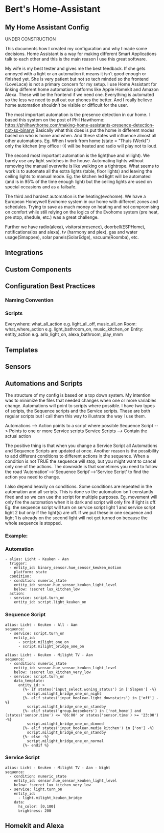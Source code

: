 # Bert's Home-Assistant
## My Home Assistant Config

UNDER CONSTRUCTION

This documents how I created my configuration and why I made some decisions.
Home Assistant is a way for making different Smart Applications talk to each other and this is the main reason I use this great software.

My wife is my best tester and gives me the best feedback.
If she gets annoyed with a light or an automation it means it isn't good enough or finished yet.
She is very patient but not so tech minded so the frontend (LoveLace) is not a primary concern for my setup.
I use Home Assistant for linking different home automation platforms like Apple Homekit and Amazon Alexa.
These will be the frontend if we need one. Everything is automated so the less we need to pull out our phones the better.
And I really believe home automation shouldn't be visible or difficult for the user.

The most important automation is the presence detection in our home.
I based this system on the post of Phil Hawthorne:
https://philhawthorne.com/making-home-assistants-presence-detection-not-so-binary/
Basically what this does is put the home in different modes based on who is home and when.
And these states will influence almost all other automations.
Eg. When I work from home (state = "Thuis (Werk)") only the kitchen (my office :-)) will be heated and radio will play not to loud.

The second most important automation is the light(hue and milight). We barely use any light switches in the house.
Automating lights without removing the manual overwrite is like walking on a tightrope.
What seems to work is to automate all the extra lights (table, floor lights) and leaving the ceiling lights to manual mode.
Eg. the kitchen led light will be automated (and is in 95% of the time enough light) but the ceiling lights are used on special occasions and as a failsafe.

The third and hardest automation is the heating(evohome).
We have a European Honeywell Evohome system in our home with different zones and schedules. Trying to save as much money on heating and not compromising on comfort while still relying on the logics of the Evohome system (pre heat, pre stop, shedule, etc.) was a great challenge.

Further we have radio(alexa), visitors(presence), doorbell(ESPHome), notifications(ios and alexa), tv (harmony and plex), gas and water usage(Smappee), solar panels(SolarEdge), vacuum(Roomba), etc.

## Integrations

## Custom Components

## Configuration Best Practices

### Naming Convention
### Scripts

Everywhere: what_all_action     e.g. light_all_off, music_all_on
Room:       what_where_action   e.g. light_bathroom_on, music_kitchen_on
Entity:     entity_action       e.g. arlo_light_on, alexa_bathroom_play_mnm


## Templates

## Sensors

## Automations and Scripts

The structure of my config is based on a top down system.
My intention was to minimize the files that needed changes when one or more variables change.
Automations will point to scripts where possible.
I have two types of scripts, the Sequence scripts and the Service scripts. These are both regular scripts but I call them this way to illustrate the way I use them.

Automations --> Action points to a script where possible
Sequence Script --> Points to one or more Service scripts
Service Scripts --> Contain the actual action

The positive thing is that when you change a Service Script all Automations and Sequence Scripts are updated at once.
Another reason is the possibility to add different conditions to different actions in the sequence.
When a condition is not TRUE the sequence will stop, but you might want to cancel only one of the actions.
The downside is that sometimes you need to follow the road 'Automation'-->'Sequence Script'-->'Service Script' to find the action you need to change.

I also depend heavily on conditions. Some conditions are repeated in the automation and all scripts.
This is done so the automation isn't constantly fired and so we can use the script for multiple purposes.
Eg. movement will only fire the automation when it is dark and script will only fire if light is off.
Eg. the sequence script will turn on service script light 1 and service script light 2 but only if the light(s) are off. If we put these in one sequence and light 1 is already on the second light will not get turned on because the whole sequence is stopped.

### Example:
### Automation
```
- alias: Licht - Keuken - Aan
  trigger:
  - entity_id: binary_sensor.hue_sensor_keuken_motion
    platform: state
  condition:
  - condition: numeric_state
    entity_id: sensor.hue_sensor_keuken_light_level
    below: !secret lux_kitchen_low
  action:
  - service: script.turn_on
    entity_id: script.light_keuken_on
```
### Sequence Script
```
alias: Licht - Keuken - All - Aan
sequence:
  - service: script.turn_on
    entity_id:
      - script.milight_one_on
      - script.milight_bridge_one_on
```
```
alias: Licht - Keuken - Milight TV - Aan
sequence:
  - condition: numeric_state
    entity_id: sensor.hue_sensor_keuken_light_level
    below: !secret lux_kitchen_very_low
  - service: script.turn_on
    data_template:
      entity_id: >
        {%- if states('input_select.woning_status') in ['Slapen'] -%}
          script.milight_bridge_one_on_night
        {%- elif states('input_boolean.light_downstairs') in ['off'] -%}
          script.milight_bridge_one_on_standby      
        {%- elif states('group.bezoekers') in ['not_home'] and (states('sensor.time') <= '06:00' or states('sensor.time') >= '23:00') -%}
          script.milight_bridge_one_on_dimmed
        {%- elif states('input_boolean.media_kitchen') in ['on'] -%}
          script.milight_bridge_one_on_standby
        {%- else -%}
          script.milight_bridge_one_on_normal
        {%- endif %}
```
### Service Script
```
alias: Licht - Keuken - Milight TV - Aan - Night
sequence:
  - condition: numeric_state
    entity_id: sensor.hue_sensor_keuken_light_level
    below: !secret lux_kitchen_very_low
  - service: light.turn_on
    entity_id:
      - light.milight_keuken_bridge
    data:
      hs_color: [0,100]
      brightness: 200
```

## Homekit and Alexa
